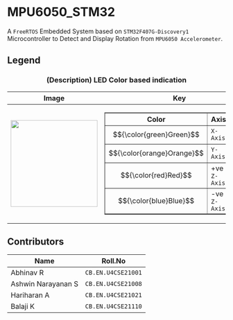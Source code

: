 # MPU6050_STM32
A `FreeRTOS` Embedded System based on `STM32F407G-Discovery1` Microcontroller to Detect and Display Rotation from `MPU6050 Accelerometer`.

## Legend

<div align="center">
<h3> (Description) LED Color based indication</h3>

| Image | Key |
| --- | --- |
| <div align="center"> <img src="https://github.com/user-attachments/assets/1e9fecb0-d10e-4040-b46b-3da904e8ab82" width="200px"/> </div> | <table border="1"><tr><th>Color</th><th>Axis</th><th>PIN</th></tr><tr><td> $${\color{green}Green}$$ </td><td>`X-Axis`</td><td> GPIO `D12` </td></tr><tr><td> $${\color{orange}Orange}$$ </td><td>`Y-Axis`</td><td> GPIO `D13` </td></tr><tr><td> $${\color{red}Red}$$ </td><td>+ve `Z-Axis`</td><td> GPIO `D14` </td></tr><tr><td> $${\color{blue}Blue}$$ </td><td>-ve `Z-Axis`</td><td> GPIO `D15` </td></tr></table> |

</div>

## Contributors

<div align="center">

| Name | Roll.No |
| --- | --- |
| Abhinav R | `CB.EN.U4CSE21001` |
| Ashwin Narayanan S | `CB.EN.U4CSE21008` |
| Hariharan A | `CB.EN.U4CSE21021` |
| Balaji K | `CB.EN.U4CSE21110` |

</div>

